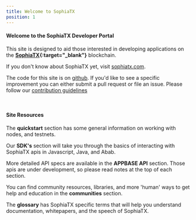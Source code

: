 ```yaml
---
title: Welcome to SophiaTX
position: 1
---
```


#### Welcome to the SophiaTX Developer Portal

This site is designed to aid those interested in developing applications on the  **[SophiaTX](https://www.sophiatx.com/){:target="_blank"}** blockchain. 

If you don't know about SophiaTX yet, visit [sophiatx.com](https://www.sophiatx.com/).

The code for this site is on [github](https://github.com/SophiaTX/SophiaTX.github.io). If you'd like to see a specific improvement 
you can either submit a pull request or file an issue. Please follow our 
[contribution guidelines](https://github.com/steemit/devportal/blob/master/CONTRIBUTING.md)

<br>




#### Site Resources

The **quickstart** section has some general information on working with nodes, and testnets.

Our **SDK's** section will take you through the basics of interacting with SophiaTX apis in Javascript, Java, and Abab.

More detailed API specs are available in the **APPBASE API** section. Those apis are under development, so please read 
notes at the top of each section.

You can find community resources, libraries, and more 'human' ways to get help and education in the **communities** section. 

The **glossary** has SophiaTX specific terms that will help you understand documentation, whitepapers, and the speech of SophiaTX.



